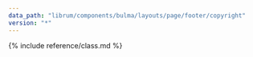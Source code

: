 ```yaml
---
data_path: "librum/components/bulma/layouts/page/footer/copyright"
version: "*"
---
```


{% include reference/class.md %}
